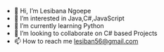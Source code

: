 - 👋 Hi, I’m Lesibana Ngoepe
- 👀 I’m interested in Java,C#,JavaScript
- 🌱 I’m currently learning Python
- 💞️ I’m looking to collaborate on C# based Projects
- 📫 How to reach me lesiban56@gmail.com

<!---
LCBA21/LCBA21 is a ✨ special ✨ repository because its `README.md` (this file) appears on your GitHub profile.
You can click the Preview link to take a look at your changes.
--->
